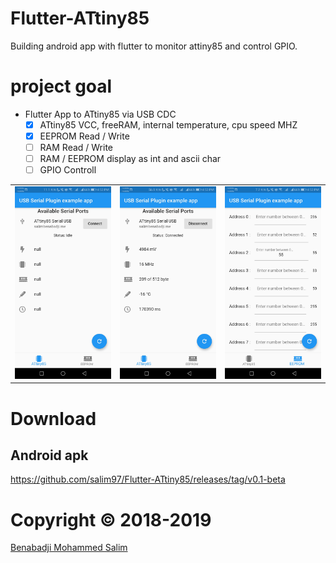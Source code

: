 # Flutter-ATtiny85
Building android app with flutter to monitor attiny85 and control GPIO.

# project goal
- Flutter App to ATtiny85 via USB CDC
    + [X] ATtiny85 VCC, freeRAM, internal temperature, cpu speed MHZ 
    + [X] EEPROM Read / Write
    + [ ] RAM Read / Write
    + [ ] RAM / EEPROM display as int and ascii char
    + [ ] GPIO Controll
    
<div style="text-align: center">
    <table>
        <tr>
            <td style="text-align: center">
                    <img src="https://github.com/salim97/Flutter-ATtiny85/blob/master/Screenshots/Screenshot_20190607-165309.jpg" width="200"/>
            </td>            
            <td style="text-align: center">
                    <img src="https://github.com/salim97/Flutter-ATtiny85/blob/master/Screenshots/Screenshot_20190607-165321.jpg" width="200"/>
            </td>
            <td style="text-align: center">
                    <img src="https://github.com/salim97/Flutter-ATtiny85/blob/master/Screenshots/Screenshot_20190607-165337.jpg" width="200" />
            </td>
        </tr>
          </table>
 
</div>
    
# Download

## Android apk

https://github.com/salim97/Flutter-ATtiny85/releases/tag/v0.1-beta


# Copyright © 2018-2019

[Benabadji Mohammed Salim](https://github.com/salim97)

